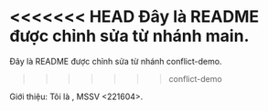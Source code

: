 <<<<<<< HEAD
Đây là README được chỉnh sửa từ nhánh main.
=======
Đây là README được chỉnh sửa từ nhánh
conflict-demo.
>>>>>>> conflict-demo

Giới thiệu: Tôi là <Nguyen Thanh Vu>, MSSV <221604>.
